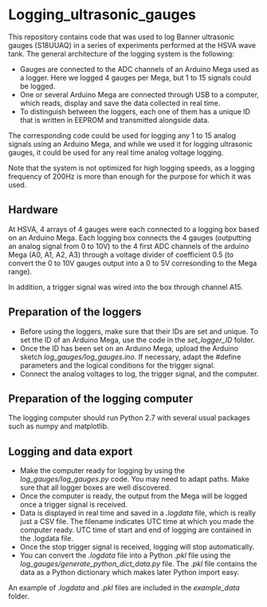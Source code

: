 # Logging_ultrasonic_gauges

This repository contains code that was used to log Banner ultrasonic gauges (S18UUAQ) in a series of experiments performed at the HSVA wave tank. The general architecture of the logging system is the following:

- Gauges are connected to the ADC channels of an Arduino Mega used as a logger. Here we logged 4 gauges per Mega, but 1 to 15 signals could be logged.
- One or several Arduino Mega are connected through USB to a computer, which reads, display and save the data collected in real time.
- To distinguish between the loggers, each one of them has a unique ID that is written in EEPROM and transmitted alongside data.

The corresponding code could be used for logging any 1 to 15 analog signals using an Arduino Mega, and while we used it for logging ultrasonic gauges, it could be used for any real time analog voltage logging.

Note that the system is not optimized for high logging speeds, as a logging frequency of 200Hz is more than enough for the purpose for which it was used.

## Hardware

At HSVA, 4 arrays of 4 gauges were each connected to a logging box based on an Arduino Mega. Each logging box connects the 4 gauges (outputting an analog signal from 0 to 10V) to the 4 first ADC channels of the arduino Mega (A0, A1, A2, A3) through a voltage divider of coefficient 0.5 (to convert the 0 to 10V gauges output into a 0 to 5V corresonding to the Mega range).

In addition, a trigger signal was wired into the box through channel A15.

## Preparation of the loggers

- Before using the loggers, make sure that their IDs are set and unique. To set the ID of an Arduino Mega, use the code in the *set_logger_ID* folder.
- Once the ID has been set on an Arduino Mega, upload the Arduino sketch *log_gauges/log_gauges.ino*. If necessary, adapt the #define parameters and the logical conditions for the trigger signal.
- Connect the analog voltages to log, the trigger signal, and the computer.

## Preparation of the logging computer

The logging computer should run Python 2.7 with several usual packages such as numpy and matplotlib.

## Logging and data export

- Make the computer ready for logging by using the *log_gauges/log_gauges.py* code. You may need to adapt paths. Make sure that all logger boxes are well discovered.
- Once the computer is ready, the output from the Mega will be logged once a trigger signal is received.
- Data is displayed in real time and saved in a *.logdata* file, which is really just a CSV file. The filename indicates UTC time at which you made the computer ready. UTC time of start and end of logging are contained in the .logdata file.
- Once the stop trigger signal is received, logging will stop automatically.
- You can convert the *.logdata* file into a Python *.pkl* file using the *log_gauges/generate_python_dict_data.py* file. The *.pkl* file contains the data as a Python dictionary which makes later Python import easy.

An example of *.logdata* and *.pkl* files are included in the *example_data* folder.


